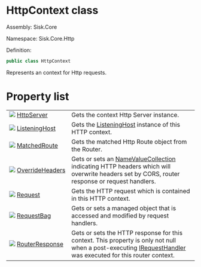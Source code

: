 <!--

Copyrights 2023 Sisk Framework - CypherPotato
Published under MIT license

!!! DO NOT EDIT THIS FILE !!!
This file was generated by a tool in the Sisk package. To edit the information in this documentation,
edit the XML documentation present in the Sisk source code.

-->

# HttpContext class
Assembly: Sisk.Core

Namespace: Sisk.Core.Http

Definition:

```cs
public class HttpContext
```

Represents an context for Http requests.


# Property list

<table>
    <tbody>
<tr>
    <td style="width: 33%">
        <img class="icon" src="/assets/img/icons/property.svg">
        <a href="/spec/Sisk.Core.Http.HttpContext.HttpServer.md">
            HttpServer
        </a>
    </td>
    <td>
        Gets the context Http Server instance.
    </td>
</tr>
<tr>
    <td style="width: 33%">
        <img class="icon" src="/assets/img/icons/property.svg">
        <a href="/spec/Sisk.Core.Http.HttpContext.ListeningHost.md">
            ListeningHost
        </a>
    </td>
    <td>
        Gets the <a href="/spec/Sisk.Core.Http.HttpContext.md">ListeningHost</a> instance of this HTTP context.
    </td>
</tr>
<tr>
    <td style="width: 33%">
        <img class="icon" src="/assets/img/icons/property.svg">
        <a href="/spec/Sisk.Core.Http.HttpContext.MatchedRoute.md">
            MatchedRoute
        </a>
    </td>
    <td>
        Gets the matched Http Route object from the Router.
    </td>
</tr>
<tr>
    <td style="width: 33%">
        <img class="icon" src="/assets/img/icons/property.svg">
        <a href="/spec/Sisk.Core.Http.HttpContext.OverrideHeaders.md">
            OverrideHeaders
        </a>
    </td>
    <td>
        Gets or sets an <a href="https://learn.microsoft.com/en-us/dotnet/api/System.Collections.Specialized.NameValueCollection">NameValueCollection</a> indicating HTTP headers which will overwrite headers set by CORS, router response or request handlers.
    </td>
</tr>
<tr>
    <td style="width: 33%">
        <img class="icon" src="/assets/img/icons/property.svg">
        <a href="/spec/Sisk.Core.Http.HttpContext.Request.md">
            Request
        </a>
    </td>
    <td>
        Gets the HTTP request which is contained in this HTTP context.
    </td>
</tr>
<tr>
    <td style="width: 33%">
        <img class="icon" src="/assets/img/icons/property.svg">
        <a href="/spec/Sisk.Core.Http.HttpContext.RequestBag.md">
            RequestBag
        </a>
    </td>
    <td>
        Gets or sets a managed object that is accessed and modified by request handlers.
    </td>
</tr>
<tr>
    <td style="width: 33%">
        <img class="icon" src="/assets/img/icons/property.svg">
        <a href="/spec/Sisk.Core.Http.HttpContext.RouterResponse.md">
            RouterResponse
        </a>
    </td>
    <td>
        Gets or sets the HTTP response for this context. This property is only not null when a post-executing <a href="/spec/Sisk.Core.Routing.IRequestHandler.md">IRequestHandler</a> was executed for this router context.
    </td>
</tr>
    </tbody>
</table>
